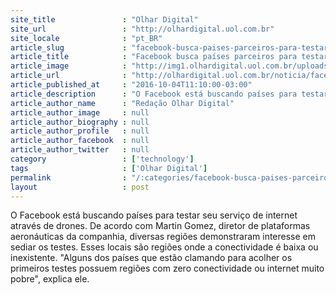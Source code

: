 ```yaml
---
site_title               : "Olhar Digital"
site_url                 : "http://olhardigital.uol.com.br"
site_locale              : "pt_BR"
article_slug             : "facebook-busca-paises-parceiros-para-testar-internet-por-drones"
article_title            : "Facebook busca países parceiros para testar internet por drones"
article_image            : "http://img1.olhardigital.uol.com.br/uploads/acervo_imagens/2016/10/20161004111853_660_420.jpg"
article_url              : "http://olhardigital.uol.com.br/noticia/facebook-busca-paises-parceiros-para-testar-internet-por-drones/62739"
article_published_at     : "2016-10-04T11:10:00-03:00"
article_description      : "O Facebook está buscando países para testar seu serviço de internet através de drones. De acordo com Martin Gomez, diretor de plataformas aeronáuticas da companhia, diversas regiões demonstraram interesse em sediar os testes. Esses locais são regiões onde a conectividade é baixa ou inexistente. 'Alguns dos países que estão clamando para acolher os primeiros testes possuem regiões com zero conectividade ou internet muito pobre', explica ele."
article_author_name      : "Redação Olhar Digital"
article_author_image     : null
article_author_biography : null
article_author_profile   : null
article_author_facebook  : null
article_author_twitter   : null
category                 : ['technology']
tags                     : ['Olhar Digital']
permalink                : "/:categories/facebook-busca-paises-parceiros-para-testar-internet-por-drones/"
layout                   : post
---
```


O Facebook está buscando países para testar seu serviço de internet através de drones. De acordo com Martin Gomez, diretor de plataformas aeronáuticas da companhia, diversas regiões demonstraram interesse em sediar os testes. Esses locais são regiões onde a conectividade é baixa ou inexistente. "Alguns dos países que estão clamando para acolher os primeiros testes possuem regiões com zero conectividade ou internet muito pobre", explica ele.
